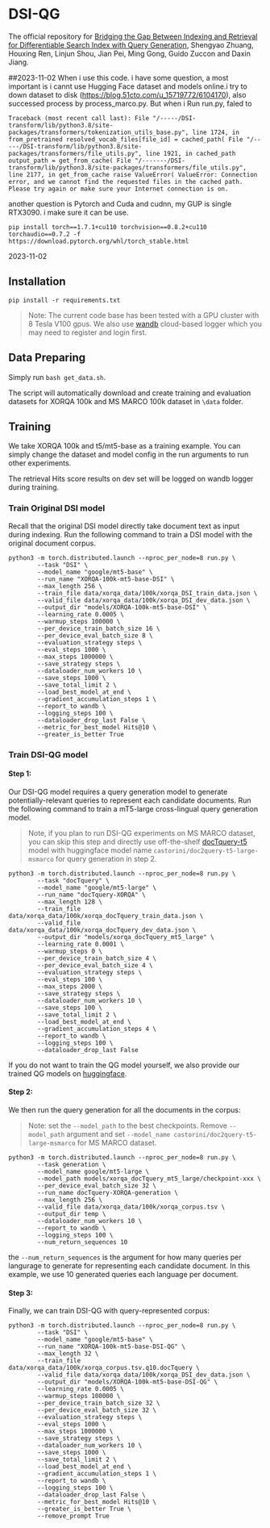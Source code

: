 # DSI-QG
The official repository for [Bridging the Gap Between Indexing and Retrieval for Differentiable Search Index with Query Generation](https://arxiv.org/pdf/2206.10128.pdf),
Shengyao Zhuang, Houxing Ren, Linjun Shou, Jian Pei, Ming Gong, Guido Zuccon and Daxin Jiang.

##2023-11-02
When i use this code. i have some question, a most important is i cannt use Hugging Face dataset and models online.i try to down dataset to disk (https://blog.51cto.com/u_15719772/6104170), also successed process by process_marco.py. But when i Run run.py, faled to 

`Traceback (most recent call last):
  File "/-----/DSI-transform/lib/python3.8/site-packages/transformers/tokenization_utils_base.py", line 1724, in from_pretrained
    resolved_vocab_files[file_id] = cached_path(
  File "/-----/DSI-transform/lib/python3.8/site-packages/transformers/file_utils.py", line 1921, in cached_path
    output_path = get_from_cache(
  File "/-------/DSI-transform/lib/python3.8/site-packages/transformers/file_utils.py", line 2177, in get_from_cache
    raise ValueError(
ValueError: Connection error, and we cannot find the requested files in the cached path. Please try again or make sure your Internet connection is on.
`

another question is Pytorch and Cuda and cudnn, my GUP is single RTX3090. i make sure it can be use.

`pip install torch==1.7.1+cu110 torchvision==0.8.2+cu110 torchaudio==0.7.2 -f https://download.pytorch.org/whl/torch_stable.html`

2023-11-02
## Installation

`pip install -r requirements.txt`
> Note: The current code base has been tested with a GPU cluster with 8 Tesla V100 gpus.
> We also use [wandb](https://wandb.ai/site) cloud-based logger which you may need to register and login first.



## Data Preparing
Simply run `bash get_data.sh`. 

The script will automatically download and create training and evaluation datasets for XORQA 100k and MS MARCO 100k dataset in `\data` folder.

## Training
We take XORQA 100k and t5/mt5-base as a training example. You can simply change the dataset and model config in the run arguments to run other experiments.

The retrieval Hits score results on dev set will be logged on wandb logger during training.

### Train Original DSI model

Recall that the original DSI model directly take document text as input during indexing. Run the following command to train a DSI model with the original document corpus.

```
python3 -m torch.distributed.launch --nproc_per_node=8 run.py \
        --task "DSI" \
        --model_name "google/mt5-base" \
        --run_name "XORQA-100k-mt5-base-DSI" \
        --max_length 256 \
        --train_file data/xorqa_data/100k/xorqa_DSI_train_data.json \
        --valid_file data/xorqa_data/100k/xorqa_DSI_dev_data.json \
        --output_dir "models/XORQA-100k-mt5-base-DSI" \
        --learning_rate 0.0005 \
        --warmup_steps 100000 \
        --per_device_train_batch_size 16 \
        --per_device_eval_batch_size 8 \
        --evaluation_strategy steps \
        --eval_steps 1000 \
        --max_steps 1000000 \
        --save_strategy steps \
        --dataloader_num_workers 10 \
        --save_steps 1000 \
        --save_total_limit 2 \
        --load_best_model_at_end \
        --gradient_accumulation_steps 1 \
        --report_to wandb \
        --logging_steps 100 \
        --dataloader_drop_last False \
        --metric_for_best_model Hits@10 \
        --greater_is_better True

```


### Train DSI-QG model
#### Step 1:
Our DSI-QG model requires a query generation model to generate potentially-relevant queries to
represent each candidate documents. Run the following command to train a mT5-large cross-lingual query generation model.
> Note, if you plan to run DSI-QG experiments on MS MARCO dataset, you can skip this step and directly use off-the-shelf [docTquery-t5](https://github.com/castorini/docTTTTTquery) model with huggingface model name `castorini/doc2query-t5-large-msmarco` for query generation in step 2.

```
python3 -m torch.distributed.launch --nproc_per_node=8 run.py \
        --task "docTquery" \
        --model_name "google/mt5-large" \
        --run_name "docTquery-XORQA" \
        --max_length 128 \
        --train_file data/xorqa_data/100k/xorqa_docTquery_train_data.json \
        --valid_file data/xorqa_data/100k/xorqa_docTquery_dev_data.json \
        --output_dir "models/xorqa_docTquery_mt5_large" \
        --learning_rate 0.0001 \
        --warmup_steps 0 \
        --per_device_train_batch_size 4 \
        --per_device_eval_batch_size 4 \
        --evaluation_strategy steps \
        --eval_steps 100 \
        --max_steps 2000 \
        --save_strategy steps \
        --dataloader_num_workers 10 \
        --save_steps 100 \
        --save_total_limit 2 \
        --load_best_model_at_end \
        --gradient_accumulation_steps 4 \
        --report_to wandb \
        --logging_steps 100 \
        --dataloader_drop_last False

```
If you do not want to train the QG model yourself, we also provide our trained QG models on [huggingface](https://huggingface.co/ielabgroup/xor-tydi-docTquery-mt5-large).

#### Step 2:
We then run the query generation for all the documents in the corpus: 
> Note: set the `--model_path` to the best checkpoints. Remove `--model_path` argument and set `--model_name castorini/doc2query-t5-large-msmarco` for MS MARCO dataset.

```
python3 -m torch.distributed.launch --nproc_per_node=8 run.py \
        --task generation \
        --model_name google/mt5-large \
        --model_path models/xorqa_docTquery_mt5_large/checkpoint-xxx \
        --per_device_eval_batch_size 32 \
        --run_name docTquery-XORQA-generation \
        --max_length 256 \
        --valid_file data/xorqa_data/100k/xorqa_corpus.tsv \
        --output_dir temp \
        --dataloader_num_workers 10 \
        --report_to wandb \
        --logging_steps 100 \
        --num_return_sequences 10
```
the `--num_return_sequences` is the argument for how many queries per langurage to generate for representing each candidate document. In this example, we use 10 generated queries each language per document.

#### Step 3:

Finally, we can train DSI-QG with query-represented corpus:

```
python3 -m torch.distributed.launch --nproc_per_node=8 run.py \
        --task "DSI" \
        --model_name "google/mt5-base" \
        --run_name "XORQA-100k-mt5-base-DSI-QG" \
        --max_length 32 \
        --train_file data/xorqa_data/100k/xorqa_corpus.tsv.q10.docTquery \
        --valid_file data/xorqa_data/100k/xorqa_DSI_dev_data.json \
        --output_dir "models/XORQA-100k-mt5-base-DSI-QG" \
        --learning_rate 0.0005 \
        --warmup_steps 100000 \
        --per_device_train_batch_size 32 \
        --per_device_eval_batch_size 32 \
        --evaluation_strategy steps \
        --eval_steps 1000 \
        --max_steps 1000000 \
        --save_strategy steps \
        --dataloader_num_workers 10 \
        --save_steps 1000 \
        --save_total_limit 2 \
        --load_best_model_at_end \
        --gradient_accumulation_steps 1 \
        --report_to wandb \
        --logging_steps 100 \
        --dataloader_drop_last False \
        --metric_for_best_model Hits@10 \
        --greater_is_better True \
        --remove_prompt True
```
